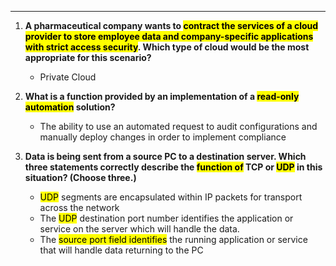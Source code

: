 
---
1. **A pharmaceutical company wants to <mark class="hltr-yellow">contract the services of a cloud provider to store employee data and company-specific applications with strict access security</mark>. Which type of cloud would be the most appropriate for this scenario?**
   - Private Cloud

2. **What is a function provided by an implementation of a <mark class="hltr-yellow">read-only automation</mark> solution?**
   - The ability to use an automated request to audit configurations and manually deploy changes in order to implement compliance

3. **Data is being sent from a source PC to a destination server. Which three statements correctly describe the <mark class="hltr-yellow">function of</mark> TCP or <mark class="hltr-yellow">UDP</mark> in this situation? (Choose three.)<mark class="hltr-yellow"></mark><mark class="hltr-yellow"></mark>**
   - <mark class="hltr-green">UDP</mark> segments are encapsulated within IP packets for transport across the network
   - The <mark class="hltr-green">UDP</mark> destination port number identifies the application or service on the server which will handle the data.
   - The <mark class="hltr-green">source port field identifies</mark> the running application or service that will handle data returning to the PC